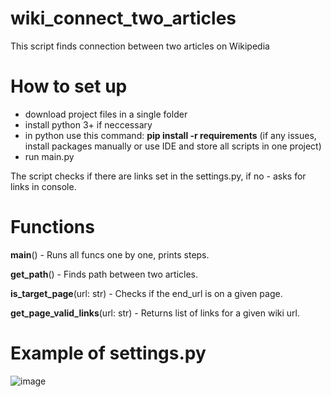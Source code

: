 # wiki_connect_two_articles

This script finds connection between two articles on Wikipedia

# How to set up

- download project files in a single folder
- install python 3+ if neccessary
- in python use this command: **pip install -r requirements**  (if any issues, install packages manually or use IDE and store all scripts in one project)
- run main.py 

The script checks if there are links set in the settings.py, if no - asks for links in console.

# Functions

**main**() - Runs all funcs one by one, prints steps.

**get_path**() - Finds path between two articles.

**is_target_page**(url: str) - Checks if the end_url is on a given page.

**get_page_valid_links**(url: str) - Returns list of links for a given wiki url.


# Example of settings.py

![image](https://user-images.githubusercontent.com/100962655/224496458-263b4e9e-38e3-4a50-968d-911358b0d4a7.png)
